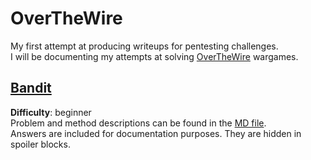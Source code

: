 # OverTheWire
My first attempt at producing writeups for pentesting challenges.  
I will be documenting my attempts at solving [OverTheWire](https://overthewire.org/wargames/) wargames.

## [Bandit](https://overthewire.org/wargames/bandit/)
**Difficulty**: beginner  
Problem and method descriptions can be found in the [MD file](bandit/bandit.md).  
Answers are included for documentation purposes. They are hidden in spoiler blocks.
